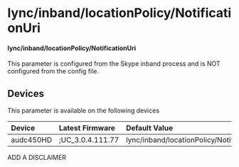﻿---
description: lync/inband/locationPolicy/NotificationUri
search:
    keywords: ['lync','inband','locationPolicy','NotificationUri']
---

# lync/inband/locationPolicy/NotificationUri

#### lync/inband/locationPolicy/NotificationUri

This parameter is configured from the Skype inband process and is NOT configured from the config file.



## Devices
This parameter is available on the following devices

| Device | Latest Firmware | Default Value |
|:---|:---|:---|
| audc450HD | ;UC_3.0.4.111.77 | lync/inband/locationPolicy/NotificationUri= 

ADD A DISCLAIMER
